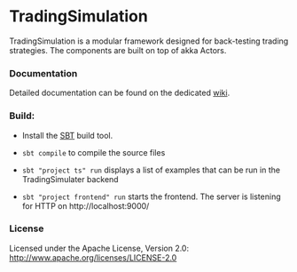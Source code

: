 TradingSimulation
=================

TradingSimulation is a modular framework designed for back-testing trading strategies. The components are built on top of akka Actors.

### Documentation

Detailed documentation can be found on the dedicated [wiki](https://github.com/kebetsi/TradingSimulation/wiki).

### Build:

- Install the [SBT](http://www.scala-sbt.org/) build tool.

- `sbt compile` to compile the source files

- `sbt "project ts" run` displays a list of examples that can be run in the TradingSimulater backend

- `sbt "project frontend" run` starts the frontend. The server is listening for HTTP on http://localhost:9000/

### License

Licensed under the Apache License, Version 2.0: http://www.apache.org/licenses/LICENSE-2.0